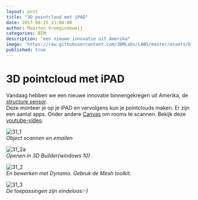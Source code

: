 ```yaml
---
layout: post
title: "3D pointcloud met iPAD"
date: 2017-08-25 11:00:00
author: Maarten Vroegindeweij
categories: BIM
description: "een nieuwe innovatie uit Amerika"
image: 'https://raw.githubusercontent.com/3BMLabs/LABS/master/assets/blog_assets/2017-08-25/31_1.png'
published: true
---
```


# 3D pointcloud met iPAD

Vandaag hebben we een nieuwe innovatie binnengekregen uit Amerika, de [structure sensor](https://structure.io/).<br>
Deze monteer je op je iPAD en vervolgens kun je pointclouds maken. Er zijn een aantal apps. Onder andere [Canvas](https://canvas.io/) om rooms te scannen. Bekijk deze [youtube-video](https://www.youtube.com/watch?v=XA7FMoNAK9M).

![31_1](https://raw.githubusercontent.com/3BMLabs/LABS/master/assets/blog_assets/2017-08-25/31_1.png)<br>
*Object scannen en emailen*

![31_2a](https://raw.githubusercontent.com/3BMLabs/LABS/master/assets/blog_assets/2017-08-25/31_2a.png)<br>
*Openen in 3D Builder(windows 10)*

![31_2](https://raw.githubusercontent.com/3BMLabs/LABS/master/assets/blog_assets/2017-08-25/31_2.png)<br>
*En bewerken met Dynamo. Gebruk de Mesh toolkit.*

![31_3](https://raw.githubusercontent.com/3BMLabs/LABS/master/assets/blog_assets/2017-08-25/31_3.png)<br>
*De toepassingen zijn eindeloos:-)*